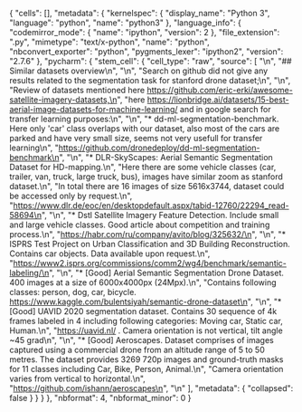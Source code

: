 {
 "cells": [],
 "metadata": {
  "kernelspec": {
   "display_name": "Python 3",
   "language": "python",
   "name": "python3"
  },
  "language_info": {
   "codemirror_mode": {
    "name": "ipython",
    "version": 2
   },
   "file_extension": ".py",
   "mimetype": "text/x-python",
   "name": "python",
   "nbconvert_exporter": "python",
   "pygments_lexer": "ipython2",
   "version": "2.7.6"
  },
  "pycharm": {
   "stem_cell": {
    "cell_type": "raw",
    "source": [
     "\n",
     "## Similar datasets overview\n",
     "\n",
     "Search on github did not give any results related to the segmentation task for stanford drone dataset;\n",
     "\n",
     "Review of datasets mentioned here https://github.com/eric-erki/awesome-satellite-imagery-datasets,\n",
     "here https://lionbridge.ai/datasets/15-best-aerial-image-datasets-for-machine-learning/ and in google search for transfer learning purposes:\n",
     "\n",
     "* dd-ml-segmentation-benchmark. Here only 'car' class overlaps with our dataset, also most of the cars are parked and have very small size, seems not very usefull for transfer learning\n",
     "https://github.com/dronedeploy/dd-ml-segmentation-benchmark\n",
     "\n",
     "* DLR-SkyScapes: Aerial Semantic Segmentation Dataset for HD-mapping.\n",
     "Here there are some vehicle classes (car, trailer, van, truck, large truck, bus), images have similar zoom as stanford dataset.\n",
     "In total there are 16 images of size 5616x3744, dataset could be accessed only by request.\n",
     "https://www.dlr.de/eoc/en/desktopdefault.aspx/tabid-12760/22294_read-58694\n",
     "\n",
     "* Dstl Satellite Imagery Feature Detection. Include small and large vehicle classes. Good article about competition and training process.\n",
     "https://habr.com/ru/company/avito/blog/325632/\n",
     "\n",
     "* ISPRS Test Project on Urban Classification and 3D Building Reconstruction. Contains car objects. Data available upon request.\n",
     "https://www2.isprs.org/commissions/comm2/wg4/benchmark/semantic-labeling/\n",
     "\n",
     "* [Good] Aerial Semantic Segmentation Drone Dataset. 400 images at a size of 6000x4000px (24Mpx).\n",
     "Contains following classes: person, dog, car, bicycle. https://www.kaggle.com/bulentsiyah/semantic-drone-dataset\n",
     "\n",
     "* [Good] UAVID 2020 segmentation dataset. Contains 30 sequence of  4k frames labeled in 4 including following categories: Moving car, Static car, Human.\n",
     "https://uavid.nl/ . Camera orientation is not vertical, tilt angle ~45 grad\n",
     "\n",
     "* [Good] Aeroscapes. Dataset comprises of images captured using a commercial drone from an altitude range of 5 to 50 metres. The dataset provides 3269 720p images and ground-truth masks for 11 classes including Car, Bike, Person, Animal.\n",
     "Camera orientation varies from vertical to horizontal.\n",
     "https://github.com/ishann/aeroscapes\n",
     "\n"
    ],
    "metadata": {
     "collapsed": false
    }
   }
  }
 },
 "nbformat": 4,
 "nbformat_minor": 0
}